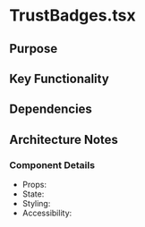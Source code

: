 # TrustBadges.tsx

## Purpose

## Key Functionality

## Dependencies

## Architecture Notes

### Component Details
- Props: 
- State: 
- Styling: 
- Accessibility: 
